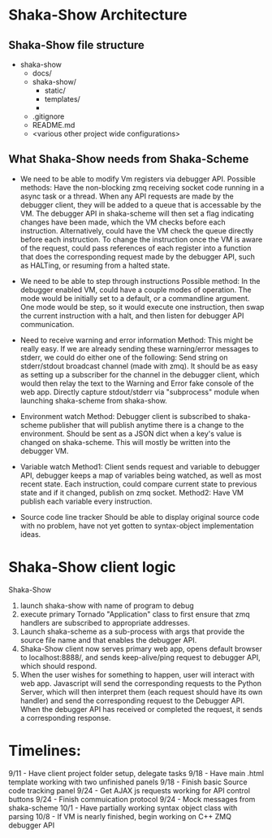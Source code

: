 # Shaka-Show Architecture

## Shaka-Show file structure

* shaka-show
    * docs/
    * shaka-show/
        * static/
        * templates/
        * 
    * .gitignore
    * README.md
    * \<various other project wide configurations\>

## What Shaka-Show needs from Shaka-Scheme

* We need to be able to modify Vm registers via debugger API.
Possible methods:
Have the non-blocking zmq receiving socket code running in a async task or a thread. When any API requests are made by the debugger client, they will be added to a queue that is accessable by the VM. The debugger API in shaka-scheme will then set a flag indicating changes have been made, which the VM checks before each instruction. Alternatively, could have the VM check the queue directly before each instruction.
To change the instruction once the VM is aware of the request, could pass references of each register into a function that does the corresponding request made by the debugger API, such as HALTing, or resuming from a halted state.

* We need to be able to step through instructions
Possible method:
In the debugger enabled VM, could have a couple modes of operation.
The mode would be initially set to a default, or a commandline argument.
One mode would be step, so it would execute one instruction, then swap the current instruction with a halt, and then listen for debugger API communication.

* Need to receive warning and error information
Method:
This might be really easy. If we are already sending these warning/error messages to stderr, we could do either one of the following:
Send string on stderr/stdout broadcast channel (made with zmq). It should be as easy as setting up a subscriber for the channel in the debugger client, which would then relay the text to the Warning and Error fake console of the web app.
Directly capture stdout/stderr via "subprocess" module when launching shaka-scheme from shaka-show.

* Environment watch
Method:
Debugger client is subscribed to shaka-scheme publisher that will publish anytime there is a change to the environment. Should be sent as a JSON dict when a key's value is changed on shaka-scheme. This will mostly be written into the debugger VM.

* Variable watch
Method1:
Client sends request and variable to debugger API, debugger keeps a map of variables being watched, as well as most recent state. Each instruction, could compare current state to previous state and if it changed, publish on zmq socket.
Method2:
Have VM publish each variable every instruction.

* Source code line tracker
Should be able to display original source code with no problem, have not yet gotten to syntax-object implementation ideas.

# Shaka-Show client logic

Shaka-Show
1. launch shaka-show with name of program to debug
2. execute primary Tornado "Application" class to first ensure that zmq handlers are subscribed to appropriate addresses.
3. Launch shaka-scheme as a sub-process with args that provide the source file name and that enables the debugger API.
4. Shaka-Show client now serves primary web app, opens default browser to localhost:8888/, and sends keep-alive/ping request to debugger API, which should respond.
5. When the user wishes for something to happen, user will interact with web app. Javascript will send the corresponding requests to the Python Server, which will then interpret them (each request should have its own handler) and send the corresponding request to the Debugger API. When the debugger API has received or completed the request, it sends a corresponding response.


# Timelines:

9/11 - Have client project folder setup, delegate tasks
9/18 - Have main .html template working with two unfinished panels
9/18 - Finish basic Source code tracking panel
9/24 - Get AJAX js requests working for API control buttons
9/24 - Finish commuication protocol
9/24 - Mock messages from shaka-scheme
10/1 - Have partially working syntax object class with parsing
10/8 - If VM is nearly finished, begin working on C++ ZMQ debugger API

